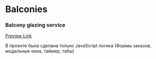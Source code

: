 # Balconies
### Balcony glazing service
[Preview Link](https://v4voloshyn.github.io/Balconies/)

В проекте была сделана только JavaScript логика (Формы заказов, модальные окна, таймер, табы)

